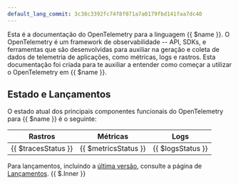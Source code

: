 ```yaml
---
default_lang_commit: 3c38c3392fc74f8f071a7a0179fbd141faa7dc40
---
```


Esta é a documentação do OpenTelemetry para a linguagem {{ $name }}. O
OpenTelemetry é um framework de observabilidade -- API, SDKs, e ferramentas que
são desenvolvidas para auxiliar na geração e coleta de dados de telemetria de
aplicações, como métricas, logs e rastros. Esta documentação foi criada para te
auxiliar a entender como começar a utilizar o OpenTelemetry em {{ $name }}.

## Estado e Lançamentos

O estado atual dos principais componentes funcionais do OpenTelemetry para
{{ $name }} é o seguinte:

| Rastros             | Métricas             | Logs              |
| ------------------- | -------------------- | ----------------- |
| {{ $tracesStatus }} | {{ $metricsStatus }} | {{ $logsStatus }} |

Para lançamentos, incluindo a [última versão][latest release], consulte a página
de [Lançamentos][Releases]. {{ $.Inner }}

[latest release]:
  <https://github.com/open-telemetry/opentelemetry-{{ $lang }}/releases/latest>
[Releases]:
  <https://github.com/open-telemetry/opentelemetry-{{ $lang }}/releases>
